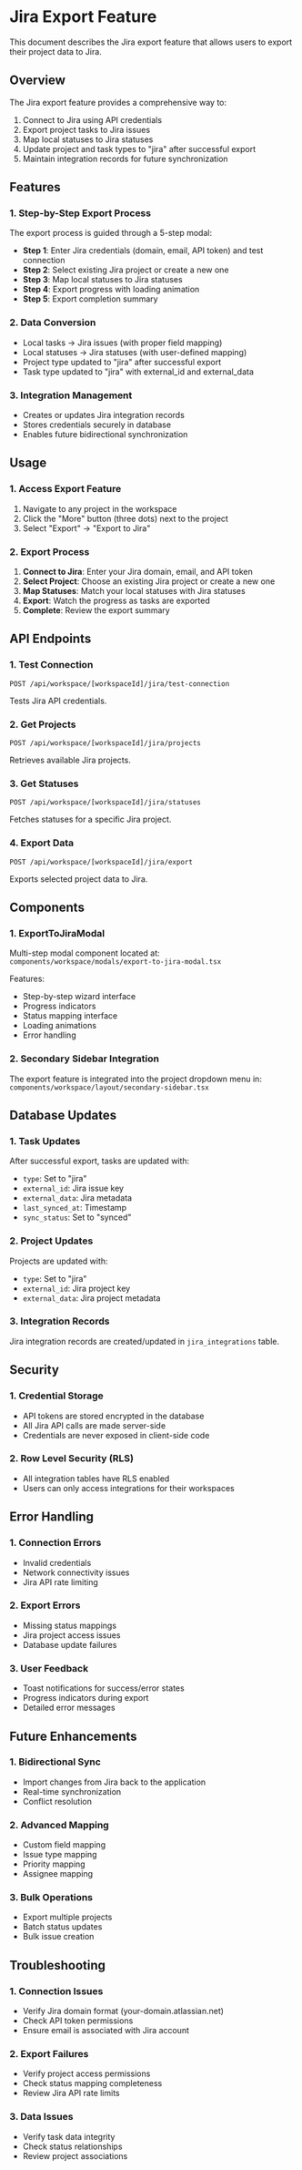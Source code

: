# Jira Export Feature

This document describes the Jira export feature that allows users to export their project data to Jira.

## Overview

The Jira export feature provides a comprehensive way to:

1. Connect to Jira using API credentials
2. Export project tasks to Jira issues
3. Map local statuses to Jira statuses
4. Update project and task types to "jira" after successful export
5. Maintain integration records for future synchronization

## Features

### 1. Step-by-Step Export Process

The export process is guided through a 5-step modal:

- **Step 1**: Enter Jira credentials (domain, email, API token) and test connection
- **Step 2**: Select existing Jira project or create a new one
- **Step 3**: Map local statuses to Jira statuses
- **Step 4**: Export progress with loading animation
- **Step 5**: Export completion summary

### 2. Data Conversion

- Local tasks → Jira issues (with proper field mapping)
- Local statuses → Jira statuses (with user-defined mapping)
- Project type updated to "jira" after successful export
- Task type updated to "jira" with external_id and external_data

### 3. Integration Management

- Creates or updates Jira integration records
- Stores credentials securely in database
- Enables future bidirectional synchronization

## Usage

### 1. Access Export Feature

1. Navigate to any project in the workspace
2. Click the "More" button (three dots) next to the project
3. Select "Export" → "Export to Jira"

### 2. Export Process

1. **Connect to Jira**: Enter your Jira domain, email, and API token
2. **Select Project**: Choose an existing Jira project or create a new one
3. **Map Statuses**: Match your local statuses with Jira statuses
4. **Export**: Watch the progress as tasks are exported
5. **Complete**: Review the export summary

## API Endpoints

### 1. Test Connection

```
POST /api/workspace/[workspaceId]/jira/test-connection
```

Tests Jira API credentials.

### 2. Get Projects

```
POST /api/workspace/[workspaceId]/jira/projects
```

Retrieves available Jira projects.

### 3. Get Statuses

```
POST /api/workspace/[workspaceId]/jira/statuses
```

Fetches statuses for a specific Jira project.

### 4. Export Data

```
POST /api/workspace/[workspaceId]/jira/export
```

Exports selected project data to Jira.

## Components

### 1. ExportToJiraModal

Multi-step modal component located at:
`components/workspace/modals/export-to-jira-modal.tsx`

Features:

- Step-by-step wizard interface
- Progress indicators
- Status mapping interface
- Loading animations
- Error handling

### 2. Secondary Sidebar Integration

The export feature is integrated into the project dropdown menu in:
`components/workspace/layout/secondary-sidebar.tsx`

## Database Updates

### 1. Task Updates

After successful export, tasks are updated with:

- `type`: Set to "jira"
- `external_id`: Jira issue key
- `external_data`: Jira metadata
- `last_synced_at`: Timestamp
- `sync_status`: Set to "synced"

### 2. Project Updates

Projects are updated with:

- `type`: Set to "jira"
- `external_id`: Jira project key
- `external_data`: Jira project metadata

### 3. Integration Records

Jira integration records are created/updated in `jira_integrations` table.

## Security

### 1. Credential Storage

- API tokens are stored encrypted in the database
- All Jira API calls are made server-side
- Credentials are never exposed in client-side code

### 2. Row Level Security (RLS)

- All integration tables have RLS enabled
- Users can only access integrations for their workspaces

## Error Handling

### 1. Connection Errors

- Invalid credentials
- Network connectivity issues
- Jira API rate limiting

### 2. Export Errors

- Missing status mappings
- Jira project access issues
- Database update failures

### 3. User Feedback

- Toast notifications for success/error states
- Progress indicators during export
- Detailed error messages

## Future Enhancements

### 1. Bidirectional Sync

- Import changes from Jira back to the application
- Real-time synchronization
- Conflict resolution

### 2. Advanced Mapping

- Custom field mapping
- Issue type mapping
- Priority mapping
- Assignee mapping

### 3. Bulk Operations

- Export multiple projects
- Batch status updates
- Bulk issue creation

## Troubleshooting

### 1. Connection Issues

- Verify Jira domain format (your-domain.atlassian.net)
- Check API token permissions
- Ensure email is associated with Jira account

### 2. Export Failures

- Verify project access permissions
- Check status mapping completeness
- Review Jira API rate limits

### 3. Data Issues

- Verify task data integrity
- Check status relationships
- Review project associations
